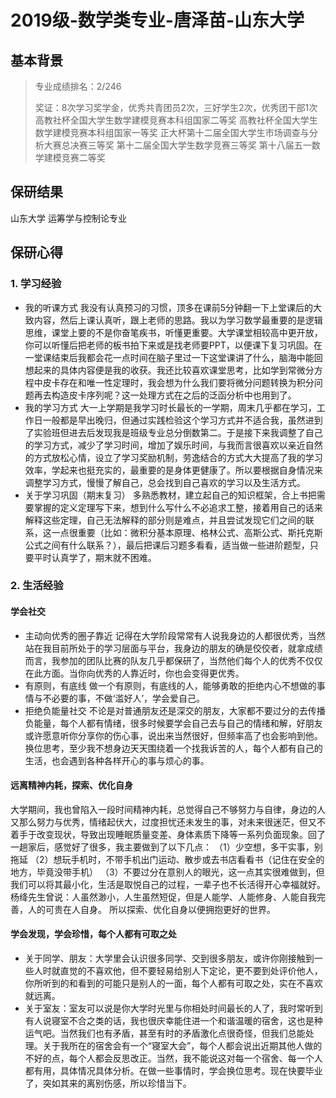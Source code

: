 # 2019级-数学类专业-唐泽苗-山东大学  

## 基本背景

> 专业成绩排名：2/246
> 
> 奖证：8次学习奖学金，优秀共青团员2次，三好学生2次，优秀团干部1次
高教社杯全国大学生数学建模竞赛本科组国家二等奖
高教社杯全国大学生数学建模竞赛本科组国家一等奖
正大杯第十二届全国大学生市场调查与分析大赛总决赛三等奖
第十二届全国大学生数学竞赛三等奖
第十八届五一数学建模竞赛二等奖

## 保研结果
山东大学 运筹学与控制论专业

## 保研心得

### 1. 学习经验

* 我的听课方式
  我没有认真预习的习惯，顶多在课前5分钟翻一下上堂课后的大致内容，然后上课认真听，跟上老师的思路。我以为学习数学最重要的是逻辑思维，课堂上要的不是你奋笔疾书，听懂更重要。大学课堂相较高中更开放，你可以听懂后把老师的板书拍下来或是找老师要PPT，以便课下复习巩固。在一堂课结束后我都会花一点时间在脑子里过一下这堂课讲了什么，脑海中能回想起来的具体内容便是我的收获。我还比较喜欢课堂思考，比如学到常微分方程中皮卡存在和唯一性定理时，我会想为什么我们要将微分问题转换为积分问题再去构造皮卡序列呢？这一处理方式在之后的泛函分析中也用到了。
* 我的学习方式
  大一上学期是我学习时长最长的一学期，周末几乎都在学习，工作日一般都是早出晚归，但通过实践检验这个学习方式并不适合我，虽然进到了实验班但进去后发现我是班级专业总分倒数第二。于是接下来我调整了自己的学习方式，减少了学习时间，增加了娱乐时间，与我而言很喜欢以亲近自然的方式放松心情，设立了学习奖励机制，劳逸结合的方式大大提高了我的学习效率，学起来也挺充实的，最重要的是身体更健康了。所以要根据自身情况来调整学习方式，慢慢了解自己，总会找到自己喜欢的学习以及生活方式。
* 关于学习巩固（期末复习）
  多熟悉教材，建立起自己的知识框架，合上书把需要掌握的定义定理写下来，想到什么写什么不必追求工整，接着用自己的话来解释这些定理，自己无法解释的部分则是难点，并且尝试发现它们之间的联系，这一点很重要（比如：微积分基本原理、格林公式、高斯公式、斯托克斯公式之间有什么联系？），最后把课后习题多看看，适当做一些进阶题型，只要平时认真学了，期末就不困难。

### 2. 生活经验
#### 学会社交
* 主动向优秀的圈子靠近
记得在大学阶段常常有人说我身边的人都很优秀，当然站在我目前所处于的学习层面与平台，我身边的朋友的确是佼佼者，就拿成绩而言，我参加的团队比赛的队友几乎都保研了，当然他们每个人的优秀不仅仅在此方面。当你向优秀的人靠近时，你也会变得更优秀。
* 有原则，有底线
做一个有原则，有底线的人，能够勇敢的拒绝内心不想做的事情与不必要的事，不做‘滥好人’，学会爱自己。
* 拒绝负能量社交
不论是对普通朋友还是深交的朋友，大家都不要过分的去传播负能量，每个人都有情绪，很多时候要学会自己去与自己的情绪和解，好朋友或许愿意听你分享你的伤心事，说出来当然很好，但频率高了也会影响到他。换位思考，至少我不想身边天天围绕着一个找我诉苦的人，每个人都有自己的生活，也会遇到各种各样开心的事与烦心的事。

#### 远离精神内耗，探索、优化自身
大学期间，我也曾陷入一段时间精神内耗，总觉得自己不够努力与自律，身边的人又那么努力与优秀，情绪起伏大，过度担忧还未发生的事，对未来很迷茫，但又不着手于改变现状，导致出现睡眠质量变差、身体素质下降等一系列负面现象。回了一趟家后，感觉好了很多，我主要做到了以下几点：
（1）少空想，多干实事，别拖延
（2）想玩手机时，不带手机出门运动、散步或去书店看看书（记住在安全的地方，毕竟没带手机）
（3）不要过分在意别人的眼光，这一点其实很难做到，但我们可以将其最小化，生活是取悦自己的过程，一辈子也不长活得开心幸福就好。
杨绛先生曾说：人虽然渺小，人生虽然短促，但是人能学、人能修身、人能自我完善，人的可贵在人自身。
所以探索、优化自身以便拥抱更好的世界。

#### 学会发现，学会珍惜，每个人都有可取之处
* 关于同学、朋友：大学里会认识很多同学、交到很多朋友，或许你刚接触到一些人时就直觉的不喜欢他，但不要轻易给别人下定论，更不要到处评价他人，你所听到的和看到的可能只是别人的一面，每个人都有可取之处，实在不喜欢就远离。
* 关于室友：室友可以说是你大学时光里与你相处时间最长的人了，我时常听到有人说寝室不合之类的话，我也很庆幸能住进一个和谐温暖的宿舍，这也是种运气吧。当然我们也有矛盾，甚至有时的矛盾激化点很奇怪，但我们总能处理。关于我所在的宿舍会有一个“寝室大会”，每个人都会说出近期其他人做的不好的点，每个人都会反思改正。当然，我不能说这对每一个宿舍、每一个人都有用，具体情况具体分析。在做一些事情时，学会换位思考。现在快要毕业了，突如其来的离别伤感，所以珍惜当下。